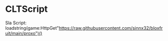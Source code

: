 # CLTScript
Sla
Script: loadstring(game:HttpGet"https://raw.githubusercontent.com/sinnx32/bloxfruit/main/proxo")()
